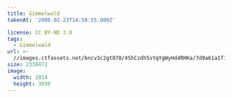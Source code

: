 ```yaml
---
title: Gimmelwald
takenAt: '2008-02-23T14:58:55.000Z'

license: CC BY-ND 3.0
tags:
  - Gimmelwald
url: >-
  //images.ctfassets.net/bncv3c2gt878/4ShCzdh5sYqYgWyHd4RHKa/7d9a61a1f7a3578e4c963005896a1c40/gimmelwald_4560342732_o
size: 2338472
image:
  width: 2014
  height: 3039
---
```

